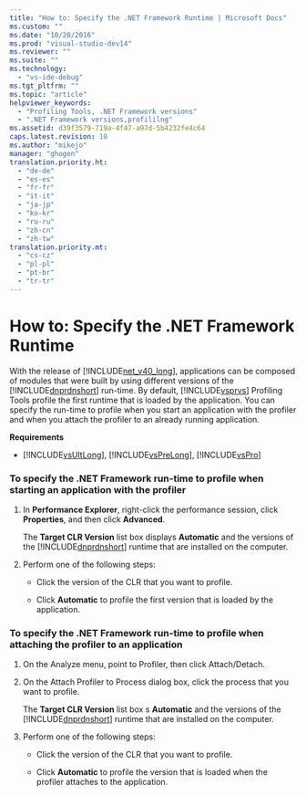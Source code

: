 ```yaml
---
title: "How to: Specify the .NET Framework Runtime | Microsoft Docs"
ms.custom: ""
ms.date: "10/20/2016"
ms.prod: "visual-studio-dev14"
ms.reviewer: ""
ms.suite: ""
ms.technology: 
  - "vs-ide-debug"
ms.tgt_pltfrm: ""
ms.topic: "article"
helpviewer_keywords: 
  - "Profiling Tools, .NET Framework versions"
  - ".NET Framework versions,profililng"
ms.assetid: d39f3579-719a-4f47-a97d-5b4232fe4c64
caps.latest.revision: 10
ms.author: "mikejo"
manager: "ghogen"
translation.priority.ht: 
  - "de-de"
  - "es-es"
  - "fr-fr"
  - "it-it"
  - "ja-jp"
  - "ko-kr"
  - "ru-ru"
  - "zh-cn"
  - "zh-tw"
translation.priority.mt: 
  - "cs-cz"
  - "pl-pl"
  - "pt-br"
  - "tr-tr"
---
```

# How to: Specify the .NET Framework Runtime
With the release of [!INCLUDE[net_v40_long](../code-quality/includes/net_v40_long_md.md)], applications can be composed of modules that were built by using different versions of the [!INCLUDE[dnprdnshort](../code-quality/includes/dnprdnshort_md.md)] run-time. By default, [!INCLUDE[vsprvs](../code-quality/includes/vsprvs_md.md)] Profiling Tools profile the first runtime that is loaded by the application. You can specify the run-time to profile when you start an application with the profiler and when you attach the profiler to an already running application.  
  
 **Requirements**  
  
-   [!INCLUDE[vsUltLong](../code-quality/includes/vsultlong_md.md)], [!INCLUDE[vsPreLong](../code-quality/includes/vsprelong_md.md)], [!INCLUDE[vsPro](../code-quality/includes/vspro_md.md)]  
  
### To specify the .NET Framework run-time to profile when starting an application with the profiler  
  
1.  In **Performance Explorer**, right-click the performance session, click **Properties**, and then click **Advanced**.  
  
     The **Target CLR Version** list box displays **Automatic** and the versions of the [!INCLUDE[dnprdnshort](../code-quality/includes/dnprdnshort_md.md)] runtime that are installed on the computer.  
  
2.  Perform one of the following steps:  
  
    -   Click the version of the CLR that you want to profile.  
  
    -   Click **Automatic** to profile the first version that is loaded by the application.  
  
### To specify the .NET Framework run-time to profile when attaching the profiler to an application  
  
1.  On the Analyze menu, point to Profiler, then click Attach/Detach.  
  
2.  On the Attach Profiler to Process dialog box, click the process that you want to profile.  
  
     The **Target CLR Version** list box s **Automatic** and the versions of the [!INCLUDE[dnprdnshort](../code-quality/includes/dnprdnshort_md.md)] runtime that are installed on the computer.  
  
3.  Perform one of the following steps:  
  
    -   Click the version of the CLR that you want to profile.  
  
    -   Click **Automatic** to profile the version that is loaded when the profiler attaches to the application.